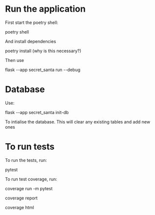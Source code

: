 # Run the application

First start the poetry shell:

poetry shell

And install dependencies

poetry install (why is this necessary?)

Then use

flask --app secret_santa run --debug

# Database

Use:

flask --app secret_santa init-db

To intialise the database. This will clear any existing tables and add new ones

# To run tests

To run the tests, run:

pytest

To run test coverage, run:

coverage run -m pytest

coverage report

coverage html

